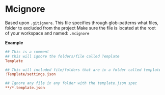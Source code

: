 # Mcignore

Based upon `.gitignore`. This file specifies through glob-patterns what files, folder to excluded from the project Make sure the file is located at the root of your workspace and
named: `.mcignore`

**Example**

```ini
## This is a comment
## this will ignore the folders/file called Template
Template

## This will included file/folders that are in a folder called template and have the name and extension: settings.json
!Template/settings.json

## Ignore any file in any folder with the template.json spec
**/*.template.json
```
